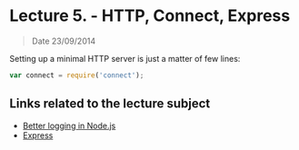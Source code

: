 # Lecture 5. - HTTP, Connect, Express

> Date 23/09/2014

Setting up a minimal HTTP server is just a matter of few lines:

```js
var connect = require('connect');

```

## Links related to the lecture subject

* [Better logging in Node.js](https://medium.com/@garychambers108/b3cc6fd0dafd "Better logging in Node.js")
* [Express](https://github.com/strongloop/express "Sinatra inspired web development framework for node.js -- insanely fast, flexible, and simple")
